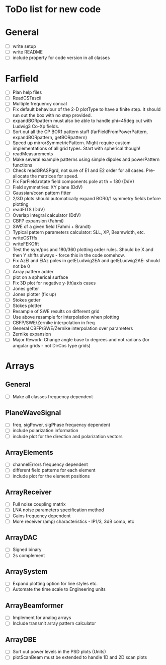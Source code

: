 # ToDo list for new code

# General
- [ ] write setup
- [ ] write README
- [ ] include property for code version in all classes

# Farfield
- [ ] Plan help files
- [ ] ReadCSTascii
- [ ] Multiple frequency concat
- [ ] Fix default behaviour of the 2-D plotType to have a finite step. It should run out the box with no step provided.
- [ ] expandBORpattern must also be able to handle phi=45deg cut with Ludwig3 Co-Xp fields.
- [ ] Sort out all the CP BOR1 pattern stuff (farFieldFromPowerPattern, expandBORpattern, getBORpattern)
- [ ] Speed up mirrorSymmetricPattern. Might require custom implementations of all grid types. Start with spherical though!
- [ ] readMeasurements
- [ ] Make several example patterns using simple dipoles and powerPattern functions
- [ ] Check readGRASPgrd, not sure of E1 and E2 order for all cases. Pre-allocate the matrices for speed.
- [ ] Fix FarField.rotate field components pole at th = 180 (DdV)
- [ ] Field symmetries: XY plane (DdV)
- [ ] Gaussian/cosn pattern fitter
- [ ] 2/3D plots should automatically expand BOR0/1 symmetry fields before plotting
- [ ] readFITS (DdV)
- [ ] Overlap integral calculator (DdV)
- [ ] CBFP expansion (Fahmi)
- [ ] SWE of a given field (Fahmi + Brandt)
- [ ] Typical pattern parameters calculator: SLL, XP, Beamwidth, etc.
- [ ] writeCSTffs
- [ ] writeFEKOfft
- [ ] Test the sym/pos and 180/360 plotting order rules.  Should be X and then Y shifts always - force this in the code somehow.
- [ ] Fix AzEl and ElAz poles in getELudwig2EA and getELudwig2AE: should not be 0
- [ ] Array pattern adder
- [ ] plot on a spherical surface
- [ ] Fix 3D plot for negative y-(th)axis cases
- [ ] Jones getter
- [ ] Jones plotter (fix up)
- [ ] Stokes getter
- [ ] Stokes plotter
- [ ] Resample of SWE results on different grid
- [ ] Use above resample for interpolation when plotting
- [ ] CBFP/SWE/Zernike interpolation in freq
- [ ] General CBFP/SWE/Zernike interpolation over parameters
- [ ] Zernike expansion
- [ ] Major Rework: Change angle base to degrees and not radians (for angular grids - not DirCos type grids)

# Arrays
## General
- [ ] Make all classes frequency dependent

## PlaneWaveSignal
- [ ] freq, sigPower, sigPhase frequency dependent
- [ ] include polarization information
- [ ] include plot for the direction and polarization vectors

## ArrayElements
- [ ] channelErrors frequency dependent
- [ ] different field patterns for each element
- [ ] include plot for the element positions

## ArrayReceiver
- [ ] Full noise coupling matrix
- [ ] LNA noise parameters specification method
- [ ] Gains frequency dependent
- [ ] More receiver (amp) characteristics - IP1/3, 3dB comp, etc

## ArrayDAC
- [ ] Signed binary
- [ ] 2s complement

## ArraySystem
- [ ] Expand plotting option for line styles etc.
- [ ] Automate the time scale to Engineering units

## ArrayBeamformer
- [ ] Implement for analog arrays
- [ ] Include transmit array pattern calculator

## ArrayDBE
- [ ] Sort out power levels in the PSD plots (Units)
- [ ] plotScanBeam must be extended to handle 1D and 2D scan plots
